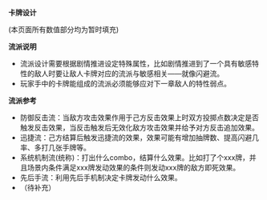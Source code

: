 **卡牌设计**  
  
(本页面所有数值部分均为暂时填充)  
  
**流派说明**  
  
- 流派设计需要根据剧情推进设定特殊属性，比如剧情推进到了一个具有敏感特性的敌人时要让敌人卡牌对应的流派与敏感相关——就像闪避流。  
- 玩家手中的卡牌能组成的流派必须能够应对下一章敌人的特性弱点。  
  
**流派参考**  
- 防御反击流：当敌方攻击效果作用于己方反击效果上时双方投掷点数决定是否触发反击效果，当反击触发后无效化敌方攻击效果并给予对方反击追加效果。  
- 迅捷流：己方结算后触发迅捷流的效果，效果可能有增加抽牌数、提高闪避几率、多打几张手牌等。  
- 系统机制流(统称)：打出什么combo，结算什么效果。比如打了个xxx牌，并且场景内条件满足xxx牌发动效果的条件则发动xxx牌的敌方即死效果。  
- 先后手流：利用先后手机制决定卡牌发动什么效果。
- （待补充）